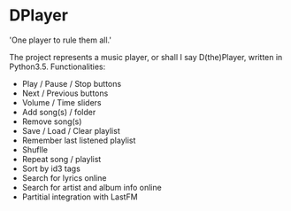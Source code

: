 # DPlayer
'One player to rule them all.'

The project represents a music player, or shall I say D(the)Player, written in Python3.5. 
Functionalities:
  - Play / Pause / Stop buttons
  - Next / Previous buttons
  - Volume / Time sliders
  - Add song(s) / folder
  - Remove song(s)
  - Save / Load / Clear playlist
  - Remember last listened playlist
  - Shuflle
  - Repeat song / playlist
  - Sort by id3 tags
  - Search for lyrics online
  - Search for artist and album info online
  - Partitial integration with LastFM
